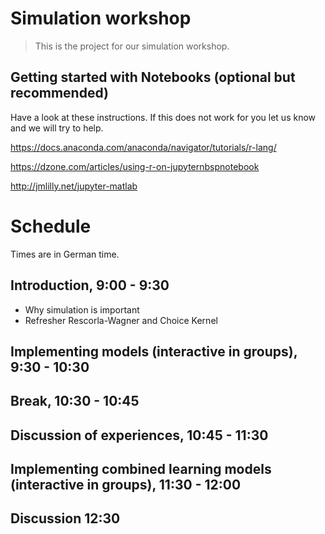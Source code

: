 # Simulation workshop
> This is the project for our simulation workshop.


## Getting started with Notebooks (optional but recommended)

Have a look at these instructions.  If this does not work for you let us know and we will try to help.

https://docs.anaconda.com/anaconda/navigator/tutorials/r-lang/

https://dzone.com/articles/using-r-on-jupyternbspnotebook

http://jmlilly.net/jupyter-matlab

# Schedule
Times are in German time.

## Introduction, 9:00 - 9:30
- Why simulation is important
- Refresher Rescorla-Wagner and Choice Kernel

## Implementing models (interactive in groups), 9:30 - 10:30

## Break, 10:30 - 10:45

## Discussion of experiences, 10:45 - 11:30

## Implementing combined learning models (interactive in groups), 11:30 - 12:00

## Discussion 12:30
